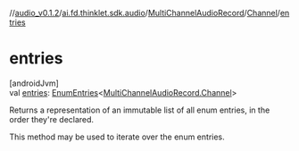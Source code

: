 //[audio_v0.1.2](../../../../index.md)/[ai.fd.thinklet.sdk.audio](../../index.md)/[MultiChannelAudioRecord](../index.md)/[Channel](index.md)/[entries](entries.md)

# entries

[androidJvm]\
val [entries](entries.md): [EnumEntries](https://kotlinlang.org/api/latest/jvm/stdlib/kotlin.enums/-enum-entries/index.html)&lt;[MultiChannelAudioRecord.Channel](index.md)&gt;

Returns a representation of an immutable list of all enum entries, in the order they're declared.

This method may be used to iterate over the enum entries.
